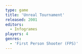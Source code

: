 ```yaml
---
type: game
title: 'Unreal Tournament'
released: 2001
editors: 
  - Infogrames
players: 4
genres:
  - 'First Person Shooter (FPS)'
---
```

